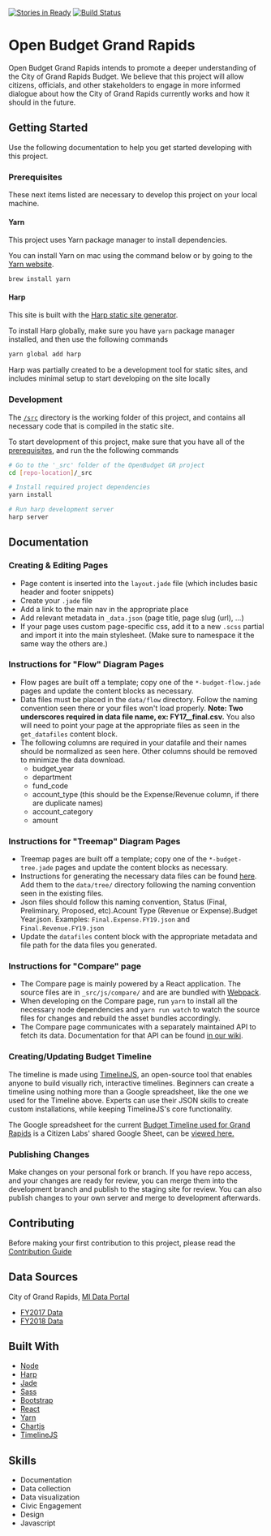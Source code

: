 [![Stories in Ready](https://badge.waffle.io/citizenlabsgr/openbudgetgr.svg?label=ready&title=Ready)](http://waffle.io/citizenlabsgr/openbudgetgr)
[![Build Status](https://travis-ci.org/citizenlabsgr/openbudgetgr.svg?branch=master)](https://travis-ci.org/citizenlabsgr/openbudgetgr)

# Open Budget Grand Rapids

Open Budget Grand Rapids intends to promote a deeper understanding of the City of Grand Rapids Budget. We believe that this project will allow citizens, officials, and other stakeholders to engage in more informed dialogue about how the City of Grand Rapids currently works and how it should in the future.

## Getting Started

Use the following documentation to help you get started developing with this project.

### Prerequisites

These next items listed are necessary to develop this project on your local machine.

#### Yarn

This project uses Yarn package manager to install dependencies.

You can install Yarn on mac using the command below or by going to the [Yarn website](https://yarnpkg.com/).

```
brew install yarn
```

#### Harp

This site is built with the [Harp static site generator](http://harpjs.com/).

To install Harp globally, make sure you have `yarn` package manager installed, and then use the following commands

```sh
yarn global add harp
```

Harp was partially created to be a development tool for static sites, and includes minimal setup to start developing on the site locally

### Development

The [`/src`](./_src) directory is the working folder of this project, and contains all necessary code that is compiled in the static site.

To start development of this project, make sure that you have all of the [prerequisites](#prerequisites), and run the the following commands

```sh
# Go to the '_src' folder of the OpenBudget GR project
cd [repo-location]/_src

# Install required project dependencies
yarn install

# Run harp development server
harp server
```

## Documentation

### Creating & Editing Pages

- Page content is inserted into the `layout.jade` file (which includes basic header and footer snippets)
- Create your `.jade` file
- Add a link to the main nav in the appropriate place
- Add relevant metadata in `_data.json` (page title, page slug (url), ...)
- If your page uses custom page-specific css, add it to a new `.scss` partial and import it into the main stylesheet. (Make sure to namespace it the same way the others are.)

### Instructions for "Flow" Diagram Pages

* Flow pages are built off a template; copy one of the `*-budget-flow.jade` pages and update the content blocks as necessary.
* Data files must be placed in the `data/flow` directory. Follow the naming convention seen there or your files won't load properly. **Note: Two underscores required in data file name, ex: FY17__final.csv.** You also will need to point your page at the appropriate files as seen in the `get_datafiles` content block.
* The following columns are required in your datafile and their names should be normalized as seen here. Other columns should be removed to minimize the data download.
    - budget_year
    - department
    - fund_code
    - account_type (this should be the Expense/Revenue column, if there are duplicate names)
    - account_category
    - amount

### Instructions for "Treemap" Diagram Pages

* Treemap pages are built off a template; copy one of the `*-budget-tree.jade` pages and update the content blocks as necessary.
* Instructions for generating the necessary data files can be found [here](_treemap/README.md). Add them to the `data/tree/` directory following the naming convention seen in the existing files.
* Json files should follow this naming convention, Status (Final, Preliminary, Proposed, etc).Acount Type (Revenue or Expense).Budget Year.json. Examples: `Final.Expense.FY19.json` and `Final.Revenue.FY19.json`
* Update the `datafiles` content block with the appropriate metadata and file path for the data files you generated.

### Instructions for "Compare" page

* The Compare page is mainly powered by a React application. The source files are in `_src/js/compare/` and are are bundled with [Webpack](https://webpack.js.org/).
* When developing on the Compare page, run `yarn` to install all the necessary node dependencies and `yarn run watch` to watch the source files for changes and rebuild the asset bundles accordingly.
* The Compare page communicates with a separately maintained API to fetch its data. Documentation for that API can be found [in our wiki](https://github.com/openoakland/openbudgetoakland/wiki/API-Documentation).

### Creating/Updating Budget Timeline
The timeline is made using [TimelineJS](http://timeline.knightlab.com), an open-source tool that enables anyone to build visually rich, interactive timelines. Beginners can create a timeline using nothing more than a Google spreadsheet, like the one we used for the Timeline above. Experts can use their JSON skills to create custom installations, while keeping TimelineJS's core functionality.

The Google spreadsheet for the current [Budget Timeline used for Grand Rapids](https://grbudget.citizenlabs.org/budget-process.html) is a Citizen Labs' shared Google Sheet, can be [viewed here.](https://docs.google.com/spreadsheets/d/1jL2_7lJSgbLchJfAGWrST16ZxKe5Z-vbOfrAu14QyG8/edit?usp=sharing)

### Publishing Changes
Make changes on your personal fork or branch. If you have repo access, and your changes are ready for review, you can merge them into the development branch and publish to the staging site for review. You can also publish changes to your own server and merge to development afterwards.

## Contributing

Before making your first contribution to this project, please read the [Contribution Guide](./CONTRIBUTING.md)


## Data Sources

City of Grand Rapids, [MI Data Portal](https://www.grandrapidsmi.gov/GRData)

- [FY2017 Data](https://data.world/citizenlabs/city-of-grand-rapids-fy-2017-budget)
- [FY2018 Data](https://data.world/citizenlabs/city-of-grand-rapids-fy-2018-budget)

## Built With

- [Node](https://nodejs.org/en/)
- [Harp](http://harpjs.com/)
- [Jade](https://jade-lang.com/)
- [Sass](https://sass-lang.com/)
- [Bootstrap](https://getbootstrap.com/)
- [React](https://reactjs.org/)
- [Yarn](https://yarnpkg.com/en/)
- [Chartjs](https://www.chartjs.org/)
- [TimelineJS](http://timeline.knightlab.com)

## Skills
- Documentation
- Data collection
- Data visualization
- Civic Engagement
- Design
- Javascript
